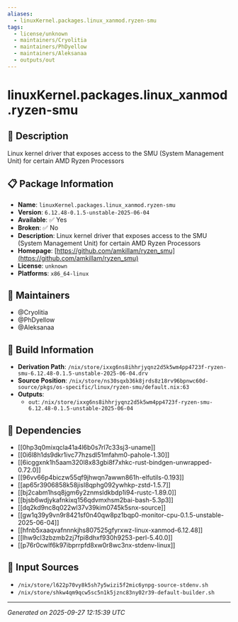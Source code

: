```yaml
---
aliases:
  - linuxKernel.packages.linux_xanmod.ryzen-smu
tags:
  - license/unknown
  - maintainers/Cryolitia
  - maintainers/PhDyellow
  - maintainers/Aleksanaa
  - outputs/out
---
```


# linuxKernel.packages.linux_xanmod.ryzen-smu

## 📝 Description

Linux kernel driver that exposes access to the SMU (System Management Unit) for certain AMD Ryzen Processors

## 📋 Package Information

- **Name**: `linuxKernel.packages.linux_xanmod.ryzen-smu`
- **Version**: `6.12.48-0.1.5-unstable-2025-06-04`
- **Available**: ✅ Yes
- **Broken**: ✅ No
- **Description**: Linux kernel driver that exposes access to the SMU (System Management Unit) for certain AMD Ryzen Processors
- **Homepage**: [https://github.com/amkillam/ryzen_smu](https://github.com/amkillam/ryzen_smu)
- **License**: `unknown`
- **Platforms**: `x86_64-linux`
## 👥 Maintainers

- @Cryolitia
- @PhDyellow
- @Aleksanaa


## 🔧 Build Information

- **Derivation Path**: `/nix/store/ixxg6ns8ihhrjyqnz2d5k5wm4pp4723f-ryzen-smu-6.12.48-0.1.5-unstable-2025-06-04.drv`
- **Source Position**: `/nix/store/ns30sqxb36k8jrds8z18rv96bpnwc60d-source/pkgs/os-specific/linux/ryzen-smu/default.nix:63`
- **Outputs**:
  - `out`:  `/nix/store/ixxg6ns8ihhrjyqnz2d5k5wm4pp4723f-ryzen-smu-6.12.48-0.1.5-unstable-2025-06-04`

## 🔗 Dependencies

- [[0hp3q0mixqcla41a4l6b0s7rl7c33sj3-uname]]
- [[0i6l8h1ds9dkr1ivc77hzsdl51mfahm0-pahole-1.30]]
- [[6icggxnk1h5aam320l8x83gbi8f7xhkc-rust-bindgen-unwrapped-0.72.0]]
- [[96vv66p4biczw55qf9jhwqn7awwn861h-elfutils-0.193]]
- [[ap65r3906858k58jisl8qphg092ywhkp-zstd-1.5.7]]
- [[bj2cabm1hsq8jgm6y2znmsldkbdp1i94-rustc-1.89.0]]
- [[bjsb6wdjykafnkixq156qdvmxhsm2bai-bash-5.3p3]]
- [[dq2kd9nc8q022wl37v39kim0745k5snx-source]]
- [[gw1q39y9vn9r8421sf0n40qw8pz1bqp0-monitor-cpu-0.1.5-unstable-2025-06-04]]
- [[hfnb5xaaqvafnnnkjhs807525gfyrxwz-linux-xanmod-6.12.48]]
- [[lhw9cl3zbzmb2zj7fpi8dhxf930h9253-perl-5.40.0]]
- [[p76r0cwlf6k97ibprrpfd8xw0r8wc3nx-stdenv-linux]]

## 📁 Input Sources

- `/nix/store/l622p70vy8k5sh7y5wizi5f2mic6ynpg-source-stdenv.sh`
- `/nix/store/shkw4qm9qcw5sc5n1k5jznc83ny02r39-default-builder.sh`

---
*Generated on 2025-09-27 12:15:39 UTC*
